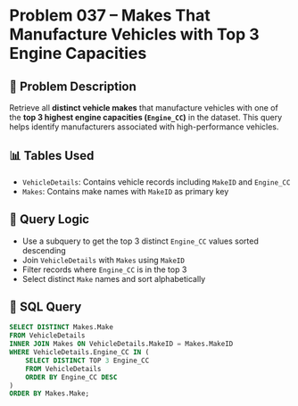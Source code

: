# Problem 037 – Makes That Manufacture Vehicles with Top 3 Engine Capacities

## 🧠 Problem Description

Retrieve all **distinct vehicle makes** that manufacture vehicles with one of the **top 3 highest engine capacities (`Engine_CC`)** in the dataset. This query helps identify manufacturers associated with high-performance vehicles.

## 📊 Tables Used

- `VehicleDetails`: Contains vehicle records including `MakeID` and `Engine_CC`
- `Makes`: Contains make names with `MakeID` as primary key

## 🔗 Query Logic

- Use a subquery to get the top 3 distinct `Engine_CC` values sorted descending
- Join `VehicleDetails` with `Makes` using `MakeID`
- Filter records where `Engine_CC` is in the top 3
- Select distinct `Make` names and sort alphabetically

## 🧾 SQL Query

```sql
SELECT DISTINCT Makes.Make
FROM VehicleDetails
INNER JOIN Makes ON VehicleDetails.MakeID = Makes.MakeID
WHERE VehicleDetails.Engine_CC IN (
    SELECT DISTINCT TOP 3 Engine_CC
    FROM VehicleDetails
    ORDER BY Engine_CC DESC
)
ORDER BY Makes.Make;
